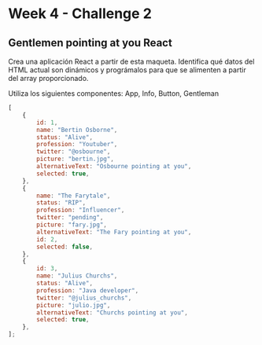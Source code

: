 # Week 4 - Challenge 2

## Gentlemen pointing at you React

Crea una aplicación React a partir de esta maqueta. Identifica qué datos del HTML actual son dinámicos y prográmalos para que se alimenten a partir del array proporcionado.

Utiliza los siguientes componentes: App, Info, Button, Gentleman

```javascript
[
    {
        id: 1,
        name: "Bertin Osborne",
        status: "Alive",
        profession: "Youtuber",
        twitter: "@osbourne",
        picture: "bertin.jpg",
        alternativeText: "Osbourne pointing at you",
        selected: true,
    },
    {
        name: "The Farytale",
        status: "RIP",
        profession: "Influencer",
        twitter: "pending",
        picture: "fary.jpg",
        alternativeText: "The Fary pointing at you",
        id: 2,
        selected: false,
    },
    {
        id: 3,
        name: "Julius Churchs",
        status: "Alive",
        profession: "Java developer",
        twitter: "@julius_churchs",
        picture: "julio.jpg",
        alternativeText: "Churchs pointing at you",
        selected: true,
    },
];
```
